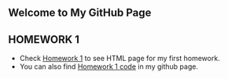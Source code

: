 ## Welcome to My GitHub Page 

## HOMEWORK 1

* Check [Homework 1](https://github.com/BU-IE-360/spring24-tuncay444/blob/main/IE360_HW-1.html) to see HTML page for my first homework. 
* You can also find [Homework 1 code](https://github.com/BU-IE-360/spring24-tuncay444/blob/main/IE360_HW%231.Rmd) in my github page.
